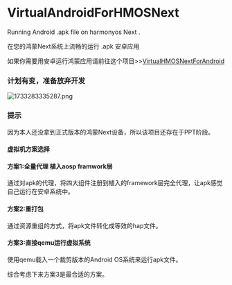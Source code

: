# VirtualAndroidForHMOSNext

Running Android .apk file on harmonyos Next . 

在您的鸿蒙Next系统上流畅的运行 .apk 安卓应用

如果你需要用安卓运行鸿蒙应用请前往这个项目>>[VirtualHMOSNextForAndroid](https://github.com/Eeeextend/VirtualHMOSNextForAndroid)


### 计划有变，准备放弃开发

![1733283335287.png](https://img.picui.cn/free/2024/12/04/674fce0a7091c.png)


### 提示

因为本人还没拿到正式版本的鸿蒙Next设备，所以该项目还存在于PPT阶段。


#### 虚拟机方案选择

#### 方案1:全量代理 植入aosp framwork层

通过对apk的代理，将四大组件注册到植入的framework层完全代理，让apk感觉自己运行在安卓系统中。

#### 方案2:重打包

通过资源重组的方式，将apk文件转化成等效的hap文件。

#### 方案3:直接qemu运行虚拟系统

使用qemu载入一个裁剪版本的Android OS系统来运行apk文件。


综合考虑下来方案3是最合适的方案。
